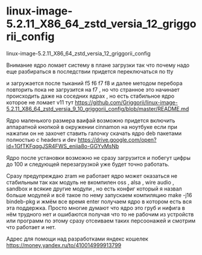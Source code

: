 # linux-image-5.2.11_X86_64_zstd_versia_12_griggorii_config
linux-image-5.2.11_X86_64_zstd_versia_12_griggorii_config

Внимание ядро ломает систему в плане загрузки так что почему надо еще разбираться в последствии придется переключаться по tty

и загружается после тыканий f5 f6 f7 f8 и далее методом перебора повторить пока не загрузится на f7 , но что странное это начинает происходить даже на соседних ядрах , но есть стабильное ядро которое не ломает v11 тут https://github.com/Griggorii/linux-image-5.2.11_X86_64_zstd_versia_9_10_griggorii_config/blob/master/README.md

Ядро маленького размера ваифай возможно придется включить аппаратной кнопкой  в окружении cinnamon на ноутбуке если при нажатии он не захочет ставить галочку скачать ядро deb пакетами полностью с headers и dev https://drive.google.com/open?id=1GfTKFqqgJSR4FWS_eniia8o-GGYvMsNb

Ядро после установки возможно не сразу загрузится и побегут цифры до 100 и следующей перезагрузкой уже будет точно работать.

Сразу предупреждаю zram не работает ядро может оказаться не стабильным так как модуль не вкомпилен oss , alsa , wire audio , sandbox и всякие другие модули , но есть конфиг который я назвал больше модулей и всё такое по нему запускаем компиляцию make -j16 bindeb-pkg и жмём все время enter получаем ядро в котором есть вся эта поддержка. Просто многие думают что ядро это груб и нифига в нём трудного нет и ошибаются получая что то не рабочим из устройств или программ по этому сразу отсеиваем таких персоонажей и смотрим что работает и нет.

Адрес для помощи над разработками яндекс кошелек https://money.yandex.ru/to/410014999913799
